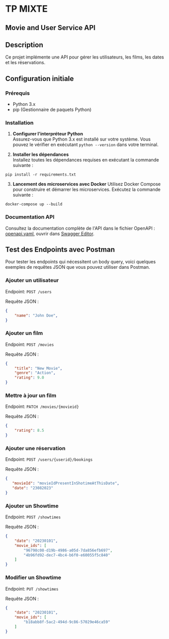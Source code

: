 # TP MIXTE 

## Movie and User Service API

## Description

Ce projet implémente une API pour gérer les utilisateurs, les films, les dates et les réservations.

## Configuration initiale

### Prérequis

- Python 3.x
- pip (Gestionnaire de paquets Python)

### Installation

1. **Configurer l'interpréteur Python**  
   Assurez-vous que Python 3.x est installé sur votre système. Vous pouvez le vérifier en exécutant `python --version` dans votre terminal.

2. **Installer les dépendances**  
   Installez toutes les dépendances requises en exécutant la commande suivante :

```shell
pip install -r requirements.txt
```

3. **Lancement des microservices avec Docker**
   Utilisez Docker Compose pour construire et démarrer les microservices. Exécutez la commande suivante :

```shell
docker-compose up --build
```

### Documentation API

Consultez la documentation complète de l'API dans le fichier OpenAPI : [openapi.yaml](./user/tp-mixte-rest-endpoints.yaml), ouvrir dans [Swagger Editor](https://editor.swagger.io/).

## Test des Endpoints avec Postman

Pour tester les endpoints qui nécessitent un body query, voici quelques exemples de requêtes JSON que vous pouvez utiliser dans Postman.


### Ajouter un utilisateur
Endpoint: ```POST /users```

Requête JSON :
```json
{
    "name": "John Doe",
}
```

### Ajouter un film
Endpoint: ```POST /movies```

Requête JSON :

```json
{
    "title": "New Movie",
    "genre": "Action",
    "rating": 9.0
}
```

### Mettre à jour un film
Endpoint: ```PATCH /movies/{movieid}```

Requête JSON :

```json
{
    "rating": 8.5
}
```

### Ajouter une réservation

Endpoint: `POST /users/{userid}/bookings`

Requête JSON :
```json
{
   "movieId": "movieIdPresentInShotimeAtThisDate",
   "date": "23082023"
}
```

### Ajouter un Showtime

Endpoint: `POST /showtimes`

Requête JSON :
```json
{
    "date": "20230101",
    "movie_ids": [
        "96798c08-d19b-4986-a05d-7da856efb697",
        "4b96fd92-dec7-4bc4-b6f0-e60055f5c840"
    ]
}
```


### Modifier un Showtime

Endpoint: `PUT /showtimes`

Requête JSON :
```json
{
    "date": "20230101",
    "movie_ids": [
        "b18abb8f-5ac2-494d-9c86-57029e46ca59"
    ]
}
```


